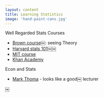 ```yaml
---
layout: content
title: Learning Statistics
image: 'hand-paint-cans.jpg'
---
```


Well Regarded Stats Courses
- [Brown course￼](https://seeing-theory.brown.edu): seeing Theory
- [Harvard stats 101￼￼](https://projects.iq.harvard.edu/stat110/youtube)
- [MIT course](https://www.edx.org/course/probability-the-science-of-uncertainty-and-data?utm_medium=affiliate_partner&utm_source=ocwprod-mit-opencourseware?utm_source=OCW&utm_medium=CHP&utm_campaign=OCW)
- [Khan Academy](https://www.khanacademy.org/math/ap-statistics)

Econ and Stats
- [Mark Thoma](https://www.youtube.com/user/markthoma) - looks like a good￼ lecturer


￼